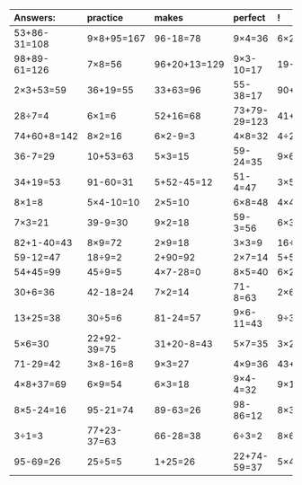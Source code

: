| Answers: | practice | makes | perfect | ! |
| :--- | :--- | :--- | :--- | :--- |
| 53+86-31=108 | 9×8+95=167 | 96-18=78 | 9×4=36 | 6×2=12 | 
| 98+89-61=126 | 7×8=56 | 96+20+13=129 | 9×3-10=17 | 19-19=0 | 
| 2×3+53=59 | 36+19=55 | 33+63=96 | 55-38=17 | 90+14-6=98 | 
| 28÷7=4 | 6×1=6 | 52+16=68 | 73+79-29=123 | 41+25+57=123 | 
| 74+60+8=142 | 8×2=16 | 6×2-9=3 | 4×8=32 | 4÷2=2 | 
| 36-7=29 | 10+53=63 | 5×3=15 | 59-24=35 | 9×6=54 | 
| 34+19=53 | 91-60=31 | 5+52-45=12 | 51-4=47 | 3×5=15 | 
| 8×1=8 | 5×4-10=10 | 2×5=10 | 6×8=48 | 4×4=16 | 
| 7×3=21 | 39-9=30 | 9×2=18 | 59-3=56 | 6×3-7=11 | 
| 82+1-40=43 | 8×9=72 | 2×9=18 | 3×3=9 | 16÷4=4 | 
| 59-12=47 | 18÷9=2 | 2+90=92 | 2×7=14 | 5+57+19=81 | 
| 54+45=99 | 45÷9=5 | 4×7-28=0 | 8×5=40 | 6×2-7=5 | 
| 30+6=36 | 42-18=24 | 7×2=14 | 71-8=63 | 2×6+45=57 | 
| 13+25=38 | 30÷5=6 | 81-24=57 | 9×6-11=43 | 9÷3=3 | 
| 5×6=30 | 22+92-39=75 | 31+20-8=43 | 5×7=35 | 3×2=6 | 
| 71-29=42 | 3×8-16=8 | 9×3=27 | 4×9=36 | 43+19=62 | 
| 4×8+37=69 | 6×9=54 | 6×3=18 | 9×4-4=32 | 9×1=9 | 
| 8×5-24=16 | 95-21=74 | 89-63=26 | 98-86=12 | 8×3=24 | 
| 3÷1=3 | 77+23-37=63 | 66-28=38 | 6÷3=2 | 8×6=48 | 
| 95-69=26 | 25÷5=5 | 1+25=26 | 22+74-59=37 | 5×4+41=61 | 
